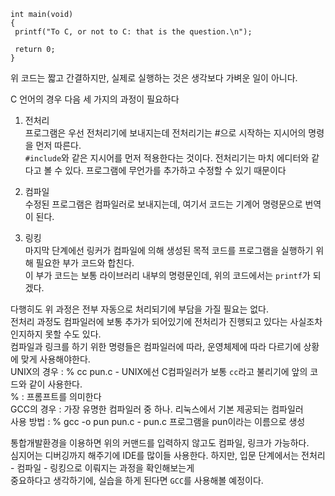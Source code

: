```include<stdio.h>
int main(void)  
{  
 printf("To C, or not to C: that is the question.\n");  
  
 return 0;  
}
```

위 코드는 짧고 간결하지만, 실제로 실행하는 것은 생각보다 가벼운 일이 아니다.

C 언어의 경우 다음 세 가지의 과정이 필요하다  
1. 전처리  
프로그램은 우선 전처리기에 보내지는데 전처리기는 #으로 시작하는 지시어의 명령을 먼저 따른다.  
```#include```와 같은 지시어를 먼저 적용한다는 것이다. 전처리기는 마치 에디터와 같다고 볼 수 있다. 프로그램에 무언가를 추가하고 수정할 수 있기 때문이다  

2. 컴파일  
수정된 프로그램은 컴파일러로 보내지는데, 여기서 코드는 기계어 명령문으로 번역이 된다.  

3. 링킹  
마지막 단계에선 링커가 컴파일에 의해 생성된 목적 코드를 프로그램을 실행하기 위해 필요한 부가 코드와 합친다.  
이 부가 코드는 보통 라이브러리 내부의 명령문인데, 위의 코드에서는 ```printf```가 되겠다.  

다행히도 위 과정은 전부 자동으로 처리되기에 부담을 가질 필요는 없다.  
전처리 과정도 컴파일러에 보통 추가가 되어있기에 전처리가 진행되고 있다는 사실조차 인지하지 못할 수도 있다.  
컴파일과 링크를 하기 위한 명령들은 컴파일러에 따라, 운영체제에 따라 다르기에 상황에 맞게 사용해야한다.  
UNIX의 경우 : % cc pun.c - UNIX에선 C컴파일러가 보통 ```cc```라고 불리기에 앞의 코드와 같이 사용한다.  
% : 프롬프트를 의미한다  
GCC의 경우 : 가장 유명한 컴파일러 중 하나. 리눅스에서 기본 제공되는 컴파일러  
사용 방법 : % gcc -o pun pun.c - pun.c 프로그램을 pun이라는 이름으로 생성  

통합개발환경을 이용하면 위의 커맨드를 입력하지 않고도 컴파일, 링크가 가능하다.  
심지어는 디버깅까지 해주기에 IDE를 많이들 사용한다. 하지만, 입문 단계에서는 전처리 - 컴파일 - 링킹으로 이뤄지는 과정을 확인해보는게  
중요하다고 생각하기에, 실습을 하게 된다면 ```GCC```를 사용해볼 예정이다.
